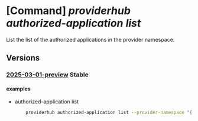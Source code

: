 # [Command] _providerhub authorized-application list_

List the list of the authorized applications in the provider namespace.

## Versions

### [2025-03-01-preview](/Resources/mgmt-plane/L3N1YnNjcmlwdGlvbnMve30vcHJvdmlkZXJzL21pY3Jvc29mdC5wcm92aWRlcmh1Yi9wcm92aWRlcnJlZ2lzdHJhdGlvbnMve30vYXV0aG9yaXplZGFwcGxpY2F0aW9ucw==/2025-03-01-preview.xml) **Stable**

<!-- mgmt-plane /subscriptions/{}/providers/microsoft.providerhub/providerregistrations/{}/authorizedapplications 2025-03-01-preview -->

#### examples

- authorized-application list
    ```bash
        providerhub authorized-application list --provider-namespace "{providerNamespace}"
    ```